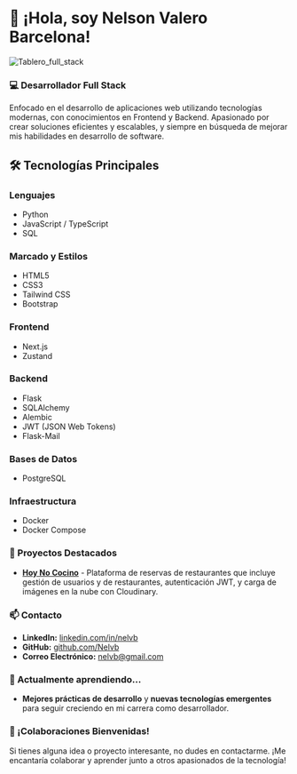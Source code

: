# 👋 ¡Hola, soy Nelson Valero Barcelona!
![Tablero_full_stack](https://github.com/user-attachments/assets/2a7d3c27-fa02-4d37-89df-709c0e472d48)

### 💻 Desarrollador Full Stack
Enfocado en el desarrollo de aplicaciones web utilizando tecnologías modernas, con conocimientos en Frontend y Backend. Apasionado por crear soluciones eficientes y escalables, y siempre en búsqueda de mejorar mis habilidades en desarrollo de software.

## 🛠️ Tecnologías Principales

### Lenguajes
- Python
- JavaScript / TypeScript
- SQL

### Marcado y Estilos
- HTML5
- CSS3
- Tailwind CSS
- Bootstrap

### Frontend
- Next.js
- Zustand

### Backend
- Flask
- SQLAlchemy
- Alembic
- JWT (JSON Web Tokens)
- Flask-Mail

### Bases de Datos
- PostgreSQL

### Infraestructura
- Docker
- Docker Compose


### 🚀 Proyectos Destacados
- **[Hoy No Cocino](https://github.com/Nelvb/Proyecto-Hoy-No-Cocino)** - Plataforma de reservas de restaurantes que incluye gestión de usuarios y de restaurantes, autenticación JWT, y carga de imágenes en la nube con Cloudinary.

### 📫 Contacto
- **LinkedIn:** [linkedin.com/in/nelvb](https://linkedin.com/in/nelvb)
- **GitHub:** [github.com/Nelvb](https://github.com/Nelvb)
- **Correo Electrónico:** nelvb@gmail.com

### 🌱 Actualmente aprendiendo...
- **Mejores prácticas de desarrollo** y **nuevas tecnologías emergentes** para seguir creciendo en mi carrera como desarrollador.

### 🤝 ¡Colaboraciones Bienvenidas!
Si tienes alguna idea o proyecto interesante, no dudes en contactarme. ¡Me encantaría colaborar y aprender junto a otros apasionados de la tecnología!

